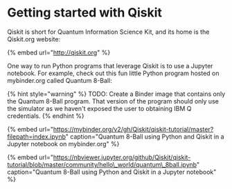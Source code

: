 # Getting started with Qiskit

Qiskit is short for Quantum Information Science Kit, and its home is the Qiskit.org website:

{% embed url="http://qiskit.org" %}

One way to run Python programs that leverage Qiskit is to use a Jupyter notebook. For example, check out this fun little Python program hosted on mybinder.org called Quantum 8-Ball:

{% hint style="warning" %}
TODO: Create a Binder image that contains only the Quantum 8-Ball program. That version of the program should only use the simulator as we haven't exposed the user to obtaining IBM Q credentials.
{% endhint %}

{% embed url="https://mybinder.org/v2/gh/Qiskit/qiskit-tutorial/master?filepath=index.ipynb" caption="Quantum 8-Ball using Python and Qiskit in a Jupyter notebook on mybinder.org" %}

{% embed url="https://nbviewer.jupyter.org/github/Qiskit/qiskit-tutorial/blob/master/community/hello\_world/quantum\_8ball.ipynb" caption="Quantum 8-Ball using Python and Qiskit in a Jupyter notebook" %}

